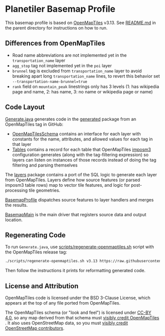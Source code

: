 # Planetiler Basemap Profile

This basemap profile is based on [OpenMapTiles](https://github.com/openmaptiles/openmaptiles) v3.13.
See [README.md](../README.md) in the parent directory for instructions on how to run.

## Differences from OpenMapTiles

- Road name abbreviations are not implemented yet in the `transportation_name` layer
- `agg_stop` tag not implemented yet in the `poi` layer
- `brunnel` tag is excluded from `transportation_name` layer to avoid breaking apart long `transportation_name`
  lines, to revert this behavior set `--transportation-name-brunnel=true`
- `rank` field on `mountain_peak` linestrings only has 3 levels (1: has wikipedia page and name, 2: has name, 3: no name
  or wikipedia page or name)

## Code Layout

[Generate.java](./src/main/java/com/onthegomap/planetiler/basemap/Generate.java) generates code in
the [generated](./src/main/java/com/onthegomap/planetiler/basemap/generated) package from an OpenMapTiles tag in GitHub:

- [OpenMapTilesSchema](./src/main/java/com/onthegomap/planetiler/basemap/generated/OpenMapTilesSchema.java)
  contains an interface for each layer with constants for the name, attributes, and allowed values for each tag in that
  layer
- [Tables](./src/main/java/com/onthegomap/planetiler/basemap/generated/Tables.java)
  contains a record for each table that OpenMapTiles [imposm3](https://github.com/omniscale/imposm3) configuration
  generates (along with the tag-filtering expression) so layers can listen on instances of those records instead of
  doing the tag filtering and parsing themselves

The [layers](./src/main/java/com/onthegomap/planetiler/basemap/layers) package contains a port of the SQL logic to
generate each layer from OpenMapTiles. Layers define how source features (or parsed imposm3 table rows) map to vector
tile features, and logic for post-processing tile geometries.

[BasemapProfile](./src/main/java/com/onthegomap/planetiler/basemap/BasemapProfile.java) dispatches source features to
layer handlers and merges the results.

[BasemapMain](./src/main/java/com/onthegomap/planetiler/basemap/BasemapMain.java) is the main driver that registers
source data and output location.

## Regenerating Code

To run `Generate.java`, use [scripts/regenerate-openmaptiles.sh](../scripts/regenerate-openmaptiles.sh) script with the
OpenMapTiles release tag:

```bash
./scripts/regenerate-openmaptiles.sh v3.13 https://raw.githubusercontent.com/openmaptiles/openmaptiles/
```

Then follow the instructions it prints for reformatting generated code.

## License and Attribution

OpenMapTiles code is licensed under the BSD 3-Clause License, which appears at the top of any file ported from
OpenMapTiles.

The OpenMapTiles schema (or "look and feel") is licensed under [CC-BY 4.0](http://creativecommons.org/licenses/by/4.0/),
so any map derived from that schema
must [visibly credit OpenMapTiles](https://github.com/openmaptiles/openmaptiles/blob/master/LICENSE.md#design-license-cc-by-40)
. It also uses OpenStreetMap data, so you
must [visibly credit OpenStreetMap contributors](https://www.openstreetmap.org/copyright).
